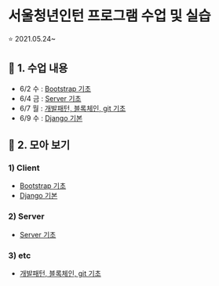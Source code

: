 # 서울청년인턴 프로그램 수업 및 실습

⭐ 2021.05.24~

## 🎈 1. 수업 내용

- 6/2 수 : [Bootstrap 기초](./수업내용/Bootstrap.md)
- 6/4 금 : [Server 기초](./수업내용/Server_Basic.md)
- 6/7 월 : [개발패턴, 블록체인, git 기초](./수업내용/pattern_blockChain_git.md)
- 6/9 수 : [Django 기본](./수업내용/Django_Basic.md)



## 👀 2. 모아 보기
### 1) Client
  + [Bootstrap 기초](./수업내용/Bootstrap.md)
  + [Django 기본](./수업내용/Django_Basic.md)
### 2) Server
  + [Server 기초](./수업내용/Server_Basic.md)
### 3) etc
  + [개발패턴, 블록체인, git 기초](./수업내용/pattern_blockChain_git.md)
